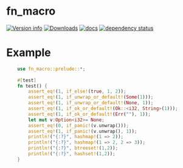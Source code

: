 # fn_macro

[![Version info](https://img.shields.io/crates/v/fn_macro.svg)](https://crates.io/crates/fn_macro)
[![Downloads](https://img.shields.io/crates/d/fn_macro.svg?style=flat-square)](https://crates.io/crates/fn_macro)
[![docs](https://img.shields.io/badge/docs-latest-blue.svg?style=flat-square)](https://docs.rs/fn_macro)
[![dependency status](https://deps.rs/crate/fn_macro/0.1.3/status.svg)](https://deps.rs/crate/fn_macro)

# Example

```rust
    use fn_macro::prelude::*;
        
    #[test]
    fn test() {
        assert_eq!(1, if_else!(true, 1, 2));
        assert_eq!(1, if_unwrap_or_default!(Some(1)));
        assert_eq!(1, if_unwrap_or_default!(None, 1));
        assert_eq!(1, if_ok_or_default!(Ok::<i32, String>(1)));
        assert_eq!(1, if_ok_or_default!(Err(""), 1));
        let mut v:Option<i32>= None;
        assert_eq!(0, if_panic!(v.unwrap()));
        assert_eq!(1, if_panic!(v.unwrap(), 1));
        println!("{:?}", hashmap!(1 => 2));
        println!("{:?}", hashmap!(1 => 2, 2 => 3));
        println!("{:?}", btreeset!(1,2));
        println!("{:?}", hashset!(1,2));
    }
```